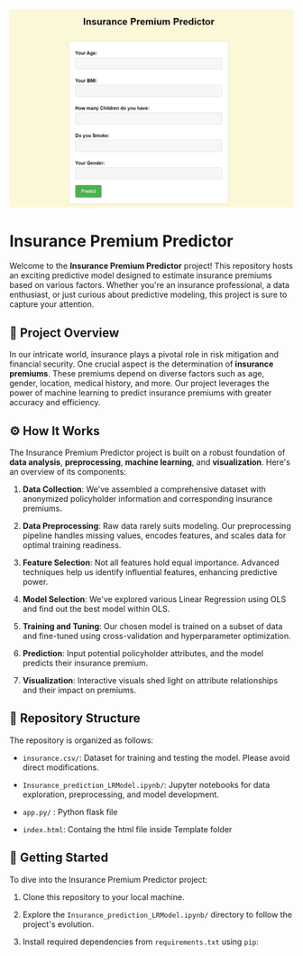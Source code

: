 <div align="center">
  <img src="Insurance_premium_UI.png" alt="Insurance Premium Predictor">
</div>

# Insurance Premium Predictor

Welcome to the **Insurance Premium Predictor** project! This repository hosts an exciting predictive model designed to estimate insurance premiums based on various factors. Whether you're an insurance professional, a data enthusiast, or just curious about predictive modeling, this project is sure to capture your attention.

## :rocket: Project Overview

In our intricate world, insurance plays a pivotal role in risk mitigation and financial security. One crucial aspect is the determination of **insurance premiums**. These premiums depend on diverse factors such as age, gender, location, medical history, and more. Our project leverages the power of machine learning to predict insurance premiums with greater accuracy and efficiency.

## :gear: How It Works

The Insurance Premium Predictor project is built on a robust foundation of **data analysis**, **preprocessing**, **machine learning**, and **visualization**. Here's an overview of its components:

1. **Data Collection**: We've assembled a comprehensive dataset with anonymized policyholder information and corresponding insurance premiums.

2. **Data Preprocessing**: Raw data rarely suits modeling. Our preprocessing pipeline handles missing values, encodes features, and scales data for optimal training readiness.

3. **Feature Selection**: Not all features hold equal importance. Advanced techniques help us identify influential features, enhancing predictive power.

4. **Model Selection**: We've explored various Linear Regression using OLS and find out the best model within OLS.

5. **Training and Tuning**: Our chosen model is trained on a subset of data and fine-tuned using cross-validation and hyperparameter optimization.

6. **Prediction**: Input potential policyholder attributes, and the model predicts their insurance premium.

7. **Visualization**: Interactive visuals shed light on attribute relationships and their impact on premiums.

## :file_folder: Repository Structure

The repository is organized as follows:

- `insurance.csv/`: Dataset for training and testing the model. Please avoid direct modifications.

- `Insurance_prediction_LRModel.ipynb/`: Jupyter notebooks for data exploration, preprocessing, and model development.

- `app.py/` : Python flask file

- `index.html`: Containg the html file inside Template folder

## :rocket: Getting Started

To dive into the Insurance Premium Predictor project:

1. Clone this repository to your local machine.
   
2. Explore the `Insurance_prediction_LRModel.ipynb/` directory to follow the project's evolution.
   
3. Install required dependencies from `requirements.txt` using `pip`:
